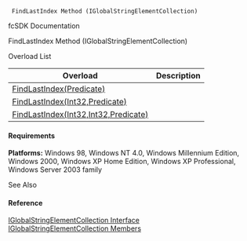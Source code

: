 ﻿     FindLastIndex Method (IGlobalStringElementCollection)                                                   

fcSDK Documentation

FindLastIndex Method (IGlobalStringElementCollection)

Overload List

| Overload | Description |
| --- | --- |
| [FindLastIndex(Predicate<IGlobalStringElement>)](fcSDK~FChoice.Foundation.Clarify.DataObjects.IGlobalStringElementCollection~FindLastIndex(Predicate{IGlobalStringElement}).md) |   |
| [FindLastIndex(Int32,Predicate<IGlobalStringElement>)](fcSDK~FChoice.Foundation.Clarify.DataObjects.IGlobalStringElementCollection~FindLastIndex(Int32,Predicate{IGlobalStringElement}).md) |   |
| [FindLastIndex(Int32,Int32,Predicate<IGlobalStringElement>)](fcSDK~FChoice.Foundation.Clarify.DataObjects.IGlobalStringElementCollection~FindLastIndex(Int32,Int32,Predicate{IGlobalStringElement}).md) |   |

#### Requirements

**Platforms:** Windows 98, Windows NT 4.0, Windows Millennium Edition, Windows 2000, Windows XP Home Edition, Windows XP Professional, Windows Server 2003 family

See Also

#### Reference

[IGlobalStringElementCollection Interface](fcSDK~FChoice.Foundation.Clarify.DataObjects.IGlobalStringElementCollection.md)  
[IGlobalStringElementCollection Members](fcSDK~FChoice.Foundation.Clarify.DataObjects.IGlobalStringElementCollection_members.md)